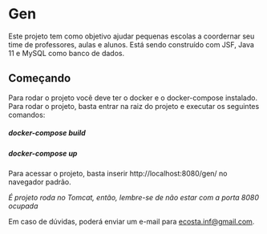 <h1>Gen</h1>
Este projeto tem como objetivo ajudar pequenas escolas a coordernar seu time de professores, aulas e alunos. Está sendo construído com JSF, Java 11 e MySQL como banco de dados.

<h2>Começando</h2>
<p>Para rodar o projeto você deve ter o docker e o docker-compose instalado. Para rodar o projeto, basta entrar na raiz do projeto e executar os seguintes comandos:<p>

<h5>docker-compose build</h5>
<h5>docker-compose up</h5>

<p>Para acessar o projeto, basta inserir http://localhost:8080/gen/ no navegador padrão.</p>

<p><i>É projeto roda no Tomcat, então, lembre-se de não estar com a porta 8080 ocupada</i></p>

Em caso de dúvidas, poderá enviar um e-mail para ecosta.inf@gmail.com.
